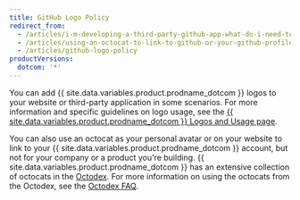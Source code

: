 ```yaml
---
title: GitHub Logo Policy
redirect_from:
  - /articles/i-m-developing-a-third-party-github-app-what-do-i-need-to-know/
  - /articles/using-an-octocat-to-link-to-github-or-your-github-profile/
  - /articles/github-logo-policy
productVersions:
  dotcom: '*'
---
```


You can add {{ site.data.variables.product.prodname_dotcom }} logos to your website or third-party application in some scenarios. For more information and specific guidelines on logo usage, see the [{{ site.data.variables.product.prodname_dotcom }} Logos and Usage page](https://github.com/logos).

You can also use an octocat as your personal avatar or on your website to link to your {{ site.data.variables.product.prodname_dotcom }} account, but not for your company or a product you're building. {{ site.data.variables.product.prodname_dotcom }} has an extensive collection of octocats in the [Octodex](https://octodex.github.com/). For more information on using the octocats from the Octodex, see the [Octodex FAQ](https://octodex.github.com/faq/).
